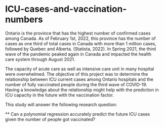 # ICU-cases-and-vaccination-numbers
Ontario is the province that has the highest number of confirmed cases among Canada. As of February 1st, 2022, this province has the number of cases as one third of total cases in Canada with more than 1 million cases, followed by Quebec and Alberta. (Statista, 2022). In Spring 2021, the third wave of the pandemic peaked again in Canada and impacted the health care system through August 2021. 

The capacity of acute care as well as intensive care unit in many hospital were overwhelmed. 
The objective of this project was to determine the relationship between ICU current cases among Ontario hospitals and the number of fully vaccinated people during the third wave of COVID-19. Having a knowledge about the relationship might help with the prediction in ICU capacity in the future with the vaccination factor. 

This study will answer the following research question:

** Can a polynomial regression accurately predict the future ICU cases given the number of people got vaccinated?
